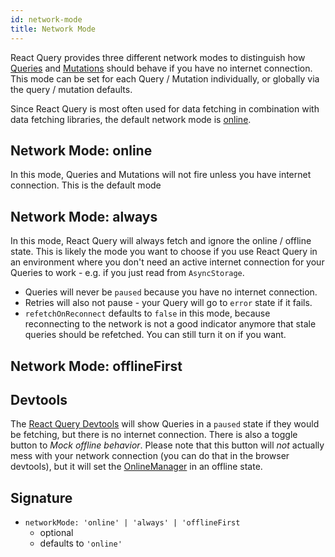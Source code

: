 ```yaml
---
id: network-mode
title: Network Mode
---
```


React Query provides three different network modes to distinguish how [Queries](./queries) and [Mutations](./mutations) should behave if you have no internet connection. This mode can be set for each Query / Mutation individually, or globally via the query / mutation defaults.

Since React Query is most often used for data fetching in combination with data fetching libraries, the default network mode is [online](#network-mode-online).

## Network Mode: online

In this mode, Queries and Mutations will not fire unless you have internet connection. This is the default mode

## Network Mode: always

In this mode, React Query will always fetch and ignore the online / offline state. This is likely the mode you want to choose if you use React Query in an environment where you don't need an active internet connection for your Queries to work - e.g. if you just read from `AsyncStorage`.

- Queries will never be `paused` because you have no internet connection.
- Retries will also not pause - your Query will go to `error` state if it fails.
- `refetchOnReconnect` defaults to `false` in this mode, because reconnecting to the network is not a good indicator anymore that stale queries should be refetched. You can still turn it on if you want.

## Network Mode: offlineFirst

## Devtools

The [React Query Devtools](../devtools) will show Queries in a `paused` state if they would be fetching, but there is no internet connection. There is also a toggle button to _Mock offline behavior_. Please note that this button will _not_ actually mess with your network connection (you can do that in the browser devtools), but it will set the [OnlineManager](../reference/onlineManager) in an offline state.

## Signature

- `networkMode: 'online' | 'always' | 'offlineFirst`
  - optional
  - defaults to `'online'`

